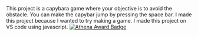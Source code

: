 This project is a capybara game where your objective is to avoid the obstacle. You can make the capybar jump by pressing the space bar. I made this project because I wanted to try making a game. I made this project on VS code using javascript.
[![Athena Award Badge](https://img.shields.io/endpoint?url=https%3A%2F%2Faward.athena.hackclub.com%2Fapi%2Fbadge)](https://award.athena.hackclub.com?utm_source=readme)
